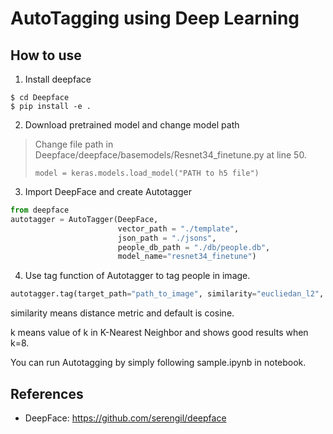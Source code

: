 AutoTagging using Deep Learning
===============================

How to use 
----------
1. Install deepface
```
$ cd Deepface
$ pip install -e .
```
2. Download pretrained model and change model path
> Change file path in Deepface/deepface/basemodels/Resnet34_finetune.py at line 50.
>```
>model = keras.models.load_model("PATH to h5 file")
>```

3. Import DeepFace and create Autotagger
```python
from deepface 
autotagger = AutoTagger(DeepFace, 
                        vector_path = "./template", 
                        json_path = "./jsons", 
                        people_db_path = "./db/people.db", 
                        model_name="resnet34_finetune")
```
4. Use tag function of Autotagger to tag people in image.
```python
autotagger.tag(target_path="path_to_image", similarity="eucliedan_l2", k=8)
```
similarity means distance metric and default is cosine.

k means value of k in K-Nearest Neighbor and shows good results when k=8.

You can run Autotagging by simply following sample.ipynb in notebook.

References
----------
* DeepFace: <https://github.com/serengil/deepface>

